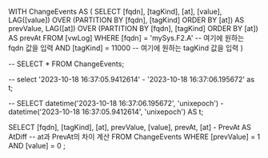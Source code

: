WITH ChangeEvents AS (
    SELECT
        [fqdn],
        [tagKind],
        [at],
        [value],
        LAG([value]) OVER (PARTITION BY [fqdn], [tagKind] ORDER BY [at]) AS prevValue,
        LAG([at]) OVER (PARTITION BY [fqdn], [tagKind] ORDER BY [at]) AS prevAt
    FROM
        [vwLog]
    WHERE
        [fqdn] = 'mySys.F2.A' -- 여기에 원하는 fqdn 값을 입력
        AND [tagKind] = 11000 -- 여기에 원하는 tagKind 값을 입력
)

-- SELECT * FROM ChangeEvents;

-- select '2023-10-18 16:37:05.9412614' - '2023-10-18 16:37:06.195672' as t;

-- SELECT    datetime('2023-10-18 16:37:06.195672', 'unixepoch') - datetime('2023-10-18 16:37:05.9412614', 'unixepoch') AS t;


SELECT
    [fqdn],
    [tagKind],
    [at],
    prevValue,
    [value],
    prevAt,
    [at] - PrevAt AS AtDiff -- at과 PrevAt의 차이 계산
FROM
    ChangeEvents
WHERE
    [prevValue] = 1 AND [value] = 0
    ;
